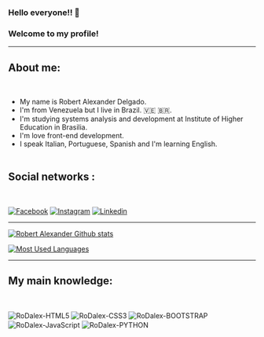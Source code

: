 
###  Hello everyone!! 👋 

### Welcome to my profile!

<hr>

## About me:
<br>
<ul>
  <li> My name is Robert Alexander Delgado.</li> 

  <li>I'm from Venezuela but I live in Brazil. 🇻🇪 🇧🇷. </li> 
  
  <li>I'm studying systems analysis and development at Institute of Higher Education in Brasilia.</li>

 <li> I'm love front-end development.</li>

  <li> I speak Italian, Portuguese, Spanish and  I'm learning English.</li><br>
</ul> 

## Social networks :
  <br>


[![Facebook](https://img.shields.io/badge/Facebook-1877F2?style=for-the-badge&logo=facebook&logoColor=white)](https://www.facebook.com/robert.parada.54) [![Instagram](https://img.shields.io/badge/Instagram-E4405F?style=for-the-badge&logo=instagram&logoColor=white)](https://www.instagram.com/rob24t) [![Linkedin](https://img.shields.io/badge/LinkedIn-0077B5?style=for-the-badge&logo=linkedin&logoColor=white)](https://www.linkedin.com/in/robert-delgado-6a0bb8239) 


<hr>

<a href="#">![Robert Alexander Github stats](https://github-readme-stats.vercel.app/api?username=RobertDalexander&show_icons=true&theme=monokai)</a>

<a href="#">![Most Used Languages](https://github-readme-stats.vercel.app/api/top-langs/?username=RobertDalexander&layout=compact&theme=monokai)</a>

<hr>
  
## My main knowledge: 

<div style="display:inline_block"><br/>

<img align="center" alt="RoDalex-HTML5" src="https://img.shields.io/badge/HTML5-E34F26?style=for-the-badge&logo=html5&logoColor=white"/> <img align="center" alt="RoDalex-CSS3" src="https://img.shields.io/badge/CSS3-1572B6?style=for-the-badge&logo=css3&logoColor=white"/> <img align="center" alt="RoDalex-BOOTSTRAP" src="https://img.shields.io/badge/Bootstrap-563D7C?style=for-the-badge&logo=bootstrap&logoColor=white"/> <img align="center" alt="RoDalex-JavaScript" src="https://img.shields.io/badge/JavaScript-F7DF1E?style=for-the-badge&logo=javascript&logoColor=black"/> <img align="center" alt="RoDalex-PYTHON" src="https://img.shields.io/badge/Python-3776AB?style=for-the-badge&logo=python&logoColor=white"/> 

</div
   

